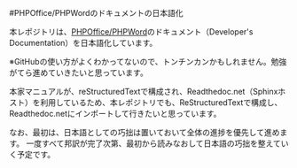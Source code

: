 #PHPOffice/PHPWordのドキュメントの日本語化

本レポジトリは、[PHPOffice/PHPWord](https://github.com/PHPOffice/PHPWord)のドキュメント（Developer's Documentation）を日本語化しています。

※GitHubの使い方がよくわかってないので、トンチンカンかもしれません。勉強がてら進めていきたいと思っています。

本家マニュアルが、reStructuredTextで構成され、Readthedoc.net（Sphinxホスト）を利用しているため、本レポジトリでも、ReStructuredTextで構成し、Readthedoc.netにインポートして行きたいと思っています。

なお、最初は、日本語としての巧拙は置いておいて全体の進捗を優先して進めます。
一度すべて邦訳が完了次第、最初から読みなおして日本語の巧拙を整えていく予定です。




